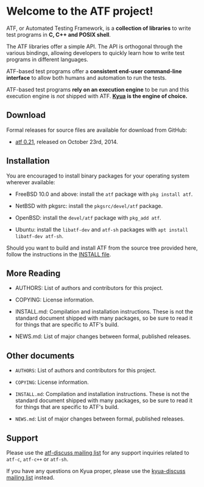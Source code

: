 # Welcome to the ATF project!

ATF, or Automated Testing Framework, is a **collection of libraries** to
write test programs in **C, C++ and POSIX shell**.

The ATF libraries offer a simple API.  The API is orthogonal through the
various bindings, allowing developers to quickly learn how to write test
programs in different languages.

ATF-based test programs offer a **consistent end-user command-line
interface** to allow both humans and automation to run the tests.

ATF-based test programs **rely on an execution engine** to be run and
this execution engine is *not* shipped with ATF.
**[Kyua](https://github.com/freebsd/kyua/) is the engine of choice.**

## Download

Formal releases for source files are available for download from GitHub:

* [atf 0.21](../../releases/tag/atf-0.21), released on October 23rd, 2014.

## Installation

You are encouraged to install binary packages for your operating system
wherever available:

* FreeBSD 10.0 and above: install the `atf` package with `pkg install atf`.

* NetBSD with pkgsrc: install the `pkgsrc/devel/atf` package.

* OpenBSD: install the `devel/atf` package with `pkg_add atf`.

* Ubuntu: install the `libatf-dev` and `atf-sh` packages with
  `apt install libatf-dev atf-sh`.

Should you want to build and install ATF from the source tree provided
here, follow the instructions in the [INSTALL file](INSTALL.md).

## More Reading

* AUTHORS: List of authors and contributors for this project.

* COPYING: License information.

* INSTALL.md: Compilation and installation instructions.  These is not the
  standard document shipped with many packages, so be sure to read it for
  things that are specific to ATF's build.

* NEWS.md: List of major changes between formal, published releases.

## Other documents

* `AUTHORS`: List of authors and contributors for this project.

* `COPYING`: License information.

* `INSTALL.md`: Compilation and installation instructions.  These is not the
  standard document shipped with many packages, so be sure to read it for
  things that are specific to ATF's build.

* `NEWS.md`: List of major changes between formal, published releases.

## Support

Please use the
[atf-discuss mailing list](https://groups.google.com/forum/#!forum/atf-discuss)
for any support inquiries related to `atf-c`, `atf-c++` or `atf-sh`.

If you have any questions on Kyua proper, please use the
[kyua-discuss mailing list](https://groups.google.com/forum/#!forum/kyua-discuss)
instead.
